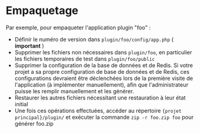 # Empaquetage

Par exemple, pour empaqueter l'application plugin "foo" : 

* Définir le numéro de version dans `plugin/foo/config/app.php` ( **important** )
* Supprimer les fichiers non nécessaires dans `plugin/foo`, en particulier les fichiers temporaires de test dans `plugin/foo/public`
* Supprimer la configuration de la base de données et de Redis. Si votre projet a sa propre configuration de base de données et de Redis, ces configurations devraient être déclenchées lors de la première visite de l'application (à implémenter manuellement), afin que l'administrateur puisse les remplir manuellement et les générer.
* Restaurer les autres fichiers nécessitant une restauration à leur état initial
* Une fois ces opérations effectuées, accéder au répertoire `{projet principal}/plugin/` et exécuter la commande `zip -r foo.zip foo` pour générer foo.zip
